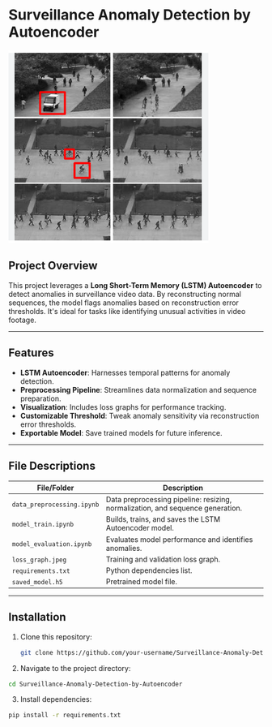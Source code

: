 # Surveillance Anomaly Detection by Autoencoder

![Surveillance Anomaly Detection](anomany.png "anomaly sample")

## Project Overview

This project leverages a **Long Short-Term Memory (LSTM) Autoencoder** to detect anomalies in surveillance video data. By reconstructing normal sequences, the model flags anomalies based on reconstruction error thresholds. It's ideal for tasks like identifying unusual activities in video footage.

---

## Features

- **LSTM Autoencoder**: Harnesses temporal patterns for anomaly detection.
- **Preprocessing Pipeline**: Streamlines data normalization and sequence preparation.
- **Visualization**: Includes loss graphs for performance tracking.
- **Customizable Threshold**: Tweak anomaly sensitivity via reconstruction error thresholds.
- **Exportable Model**: Save trained models for future inference.

---

## File Descriptions

| File/Folder              | Description                                                    |
|--------------------------|----------------------------------------------------------------|
| `data_preprocessing.ipynb` | Data preprocessing pipeline: resizing, normalization, and sequence generation. |
| `model_train.ipynb`      | Builds, trains, and saves the LSTM Autoencoder model.         |
| `model_evaluation.ipynb` | Evaluates model performance and identifies anomalies.         |
| `loss_graph.jpeg`        | Training and validation loss graph.                          |
| `requirements.txt`       | Python dependencies list.                                    |
| `saved_model.h5`         | Pretrained model file.                                       |

---

## Installation

1. Clone this repository:
   ```bash
   git clone https://github.com/your-username/Surveillance-Anomaly-Detection-by-Autoencoder.git

2. Navigate to the project directory:

```bash
cd Surveillance-Anomaly-Detection-by-Autoencoder

```

3. Install dependencies:

```bash
pip install -r requirements.txt

```